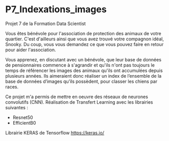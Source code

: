 # P7_Indexations_images
Projet 7 de la Formation Data Scientist

Vous êtes bénévole pour l'association de protection des animaux de votre quartier. C'est d'ailleurs ainsi que vous avez trouvé votre compagnon idéal, Snooky. Du coup, vous vous demandez ce que vous pouvez faire en retour pour aider l'association.

Vous apprenez, en discutant avec un bénévole, que leur base de données de pensionnaires commence à s'agrandir et qu'ils n'ont pas toujours le temps de référencer les images des animaux qu'ils ont accumulées depuis plusieurs années. Ils aimeraient donc réaliser un index de l’ensemble de la base de données d’images qu’ils possèdent, pour classer les chiens par races.

Ce projet m'a permis de mettre en oeuvre des réseaux de neurones convolutifs (CNN).
Réalisation de Transfert Learning avec les librairies suivantes :
* Resnet50
* EfficientB0

Librairie KERAS de Tensorflow
https://keras.io/
